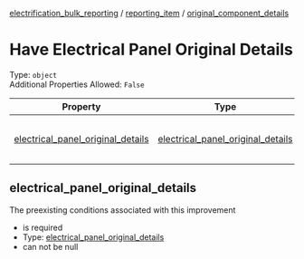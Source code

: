 


  
[electrification_bulk_reporting](electrification_bulk_reporting.md) / [reporting_item](reporting_item.md) / [original_component_details](original_component_details.md)
# Have Electrical Panel Original Details
  
Type: `object`  
Additional Properties Allowed: `False`  
  

|Property|Type|Required|Format|Title|
| :---: | :---: | :---: | :---: | :---: |
|[electrical_panel_original_details](#electrical_panel_original_details)|[electrical_panel_original_details](electrical_panel_original_details.md)|:white_check_mark:||Electrical Panel Original Details|

## electrical_panel_original_details
  
The preexisting conditions associated with this improvement  
  

- is required
- Type: [electrical_panel_original_details](electrical_panel_original_details.md)
- can not be null
